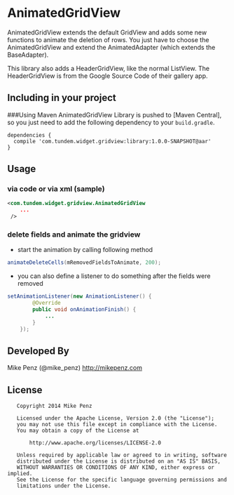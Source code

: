 AnimatedGridView
================

AnimatedGridView extends the default GridView and adds some new functions to animate the deletion of rows.
You just have to choose the AnimatedGridView and extend the AnimatedAdapter (which extends the BaseAdapter).

This library also adds a HeaderGridView, like the normal ListView. The HeaderGridView is from the Google
Source Code of their gallery app.

Including in your project
-------------------------
###Using Maven
AnimatedGridView Library is pushed to [Maven Central], so you just need to add the following dependency to your `build.gradle`.

    dependencies {
      compile 'com.tundem.widget.gridview:library:1.0.0-SNAPSHOT@aar'
    }

Usage
-------------------------
### via code or via xml (sample)

```xml
<com.tundem.widget.gridview.AnimatedGridView
    ...
 />
```

### delete fields and animate the gridview
- start the animation by calling following method
```java
animateDeleteCells(mRemovedFieldsToAnimate, 200);
```

- you can also define a listener to do something after the fields were removed
```java
setAnimationListener(new AnimationListener() {
        @Override
        public void onAnimationFinish() {
            ...
        }
    });
```

Developed By
-------
Mike Penz (@mike_penz)
http://mikepenz.com

License
-------
       Copyright 2014 Mike Penz
    
       Licensed under the Apache License, Version 2.0 (the "License");
       you may not use this file except in compliance with the License.
       You may obtain a copy of the License at
    
           http://www.apache.org/licenses/LICENSE-2.0
    
       Unless required by applicable law or agreed to in writing, software
       distributed under the License is distributed on an "AS IS" BASIS,
       WITHOUT WARRANTIES OR CONDITIONS OF ANY KIND, either express or implied.
       See the License for the specific language governing permissions and
       limitations under the License.
       
